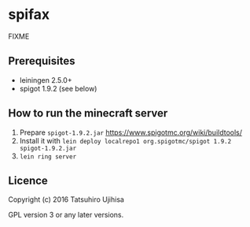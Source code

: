 # spifax

FIXME

## Prerequisites

* leiningen 2.5.0+
* spigot 1.9.2 (see below)

## How to run the minecraft server

1. Prepare `spigot-1.9.2.jar` https://www.spigotmc.org/wiki/buildtools/
2. Install it with `lein deploy localrepo1 org.spigotmc/spigot 1.9.2 spigot-1.9.2.jar`
3. `lein ring server`

## Licence

Copyright (c) 2016 Tatsuhiro Ujihisa

GPL version 3 or any later versions.

